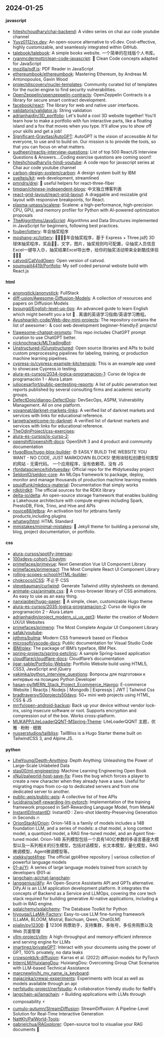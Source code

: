 ## 2024-01-25

#### javascript
* [hiteshchoudhary/chai-backend](https://github.com/hiteshchoudhary/chai-backend): A video series on chai aur code youtube channel
* [Yuyz0112/vx.dev](https://github.com/Yuyz0112/vx.dev): An open-source alternative to v0.dev. Cost-effective, highly customizable, and seamlessly integrated within GitHub.
* [talebook/talebook](https://github.com/talebook/talebook): A simple books website. 一个简单的在线版个人书库。
* [ryanmcdermott/clean-code-javascript](https://github.com/ryanmcdermott/clean-code-javascript): 🛁 Clean Code concepts adapted for JavaScript
* [mozilla/pdf.js](https://github.com/mozilla/pdf.js): PDF Reader in JavaScript
* [ethereumbook/ethereumbook](https://github.com/ethereumbook/ethereumbook): Mastering Ethereum, by Andreas M. Antonopoulos, Gavin Wood
* [projectdiscovery/nuclei-templates](https://github.com/projectdiscovery/nuclei-templates): Community curated list of templates for the nuclei engine to find security vulnerabilities.
* [OpenZeppelin/openzeppelin-contracts](https://github.com/OpenZeppelin/openzeppelin-contracts): OpenZeppelin Contracts is a library for secure smart contract development.
* [facebook/react](https://github.com/facebook/react): The library for web and native user interfaces.
* [validatorjs/validator.js](https://github.com/validatorjs/validator.js): String validation
* [adrianhajdin/3D_portfolio](https://github.com/adrianhajdin/3D_portfolio): Let's build a cool 3D website together! You'll learn how to make a portfolio with fun interactive parts, like a floating island and a fox that moves when you type. It'll allow you to show off your skills and get a job!
* [Significant-Gravitas/AutoGPT](https://github.com/Significant-Gravitas/AutoGPT): AutoGPT is the vision of accessible AI for everyone, to use and to build on. Our mission is to provide the tools, so that you can focus on what matters.
* [sudheerj/reactjs-interview-questions](https://github.com/sudheerj/reactjs-interview-questions): List of top 500 ReactJS Interview Questions & Answers....Coding exercise questions are coming soon!!
* [hiteshchoudhary/js-hindi-youtube](https://github.com/hiteshchoudhary/js-hindi-youtube): A code repo for javascript series at Chai aur code youtube channel
* [carbon-design-system/carbon](https://github.com/carbon-design-system/carbon): A design system built by IBM
* [sveltejs/kit](https://github.com/sveltejs/kit): web development, streamlined
* [pmndrs/drei](https://github.com/pmndrs/drei): 🥉 useful helpers for react-three-fiber
* [timqian/chinese-independent-blogs](https://github.com/timqian/chinese-independent-blogs): 中文独立博客列表
* [react-grid-layout/react-grid-layout](https://github.com/react-grid-layout/react-grid-layout): A draggable and resizable grid layout with responsive breakpoints, for React.
* [plasma-umass/scalene](https://github.com/plasma-umass/scalene): Scalene: a high-performance, high-precision CPU, GPU, and memory profiler for Python with AI-powered optimization proposals
* [TheAlgorithms/JavaScript](https://github.com/TheAlgorithms/JavaScript): Algorithms and Data Structures implemented in JavaScript for beginners, following best practices.
* [fouber/lottery](https://github.com/fouber/lottery): 年会抽奖程序
* [moshang-xc/lottery](https://github.com/moshang-xc/lottery): 🎉🌟✨🎈年会抽奖程序，基于 Express + Three.js的 3D 球体抽奖程序，奖品🧧🎁，文字，图片，抽奖规则均可配置，😜抽奖人员信息Excel一键导入😍，抽奖结果Excel导出😎，给你的抽奖活动带来全新酷炫体验🚀🚀🚀
* [catvod/CatVodOpen](https://github.com/catvod/CatVodOpen): Open version of catvod.
* [soumyajit4419/Portfolio](https://github.com/soumyajit4419/Portfolio): My self coded personal website build with React.js

#### html
* [anonystick/anonystick](https://github.com/anonystick/anonystick): FullStack
* [diff-usion/Awesome-Diffusion-Models](https://github.com/diff-usion/Awesome-Diffusion-Models): A collection of resources and papers on Diffusion Models
* [byoungd/English-level-up-tips](https://github.com/byoungd/English-level-up-tips): An advanced guide to learn English which might benefit you a lot 🎉 . 离谱的英语学习指南/英语学习教程。
* [Ayushparikh-code/Web-dev-mini-projects](https://github.com/Ayushparikh-code/Web-dev-mini-projects): The repository contains the list of awesome✨ & cool web development beginner-friendly✌️ projects!
* [f/awesome-chatgpt-prompts](https://github.com/f/awesome-chatgpt-prompts): This repo includes ChatGPT prompt curation to use ChatGPT better.
* [nicknochnack/MLTradingBot](https://github.com/nicknochnack/MLTradingBot): 
* [Unstructured-IO/unstructured](https://github.com/Unstructured-IO/unstructured): Open source libraries and APIs to build custom preprocessing pipelines for labeling, training, or production machine learning pipelines.
* [cypress-io/cypress-example-kitchensink](https://github.com/cypress-io/cypress-example-kitchensink): This is an example app used to showcase Cypress.io testing.
* [alura-es-cursos/2034-logica-programacion-1](https://github.com/alura-es-cursos/2034-logica-programacion-1): Curso de lógica de programación 1 - Alura Latam
* [juliocesarfort/public-pentesting-reports](https://github.com/juliocesarfort/public-pentesting-reports): A list of public penetration test reports published by several consulting firms and academic security groups.
* [DefectDojo/django-DefectDojo](https://github.com/DefectDojo/django-DefectDojo): DevSecOps, ASPM, Vulnerability Management. All on one platform.
* [vovannat/darknet-markets-links](https://github.com/vovannat/darknet-markets-links): A verified list of darknet markets and services with links for educational reference.
* [tarpetra/welcome-to-darknet](https://github.com/tarpetra/welcome-to-darknet): A verified list of darknet markets and services with links for educational reference.
* [TheOdinProject/css-exercises](https://github.com/TheOdinProject/css-exercises): 
* [alura-es-cursos/js-curso-2](https://github.com/alura-es-cursos/js-curso-2): 
* [openshift/openshift-docs](https://github.com/openshift/openshift-docs): OpenShift 3 and 4 product and community documentation
* [HugoBlox/hugo-blox-builder](https://github.com/HugoBlox/hugo-blox-builder): 😍 EASILY BUILD THE WEBSITE YOU WANT - NO CODE, JUST MARKDOWN BLOCKS! 使用块轻松创建任何类型的网站 - 无需代码。 一个应用程序，没有依赖项，没有 JS
* [rfordatascience/tidytuesday](https://github.com/rfordatascience/tidytuesday): Official repo for the #tidytuesday project
* [SeldonIO/seldon-core](https://github.com/SeldonIO/seldon-core): An MLOps framework to package, deploy, monitor and manage thousands of production machine learning models
* [squidfunk/mkdocs-material](https://github.com/squidfunk/mkdocs-material): Documentation that simply works
* [rdkit/rdkit](https://github.com/rdkit/rdkit): The official sources for the RDKit library
* [delta-io/delta](https://github.com/delta-io/delta): An open-source storage framework that enables building a Lakehouse architecture with compute engines including Spark, PrestoDB, Flink, Trino, and Hive and APIs
* [novice88/jetbra](https://github.com/novice88/jetbra): An activation tool for jetbrains family products,including plugins
* [whatwg/html](https://github.com/whatwg/html): HTML Standard
* [mmistakes/minimal-mistakes](https://github.com/mmistakes/minimal-mistakes): 📐 Jekyll theme for building a personal site, blog, project documentation, or portfolio.

#### css
* [alura-cursos/spotify-imersao](https://github.com/alura-cursos/spotify-imersao): 
* [100xdevs-cohort-2/paytm](https://github.com/100xdevs-cohort-2/paytm): 
* [primefaces/primevue](https://github.com/primefaces/primevue): Next Generation Vue UI Component Library
* [primefaces/primereact](https://github.com/primefaces/primereact): The Most Complete React UI Component Library
* [rolling-scopes-school/HTML-builder](https://github.com/rolling-scopes-school/HTML-builder): 
* [chokcoco/iCSS](https://github.com/chokcoco/iCSS): 不止于 CSS
* [stevebauman/curlwind](https://github.com/stevebauman/curlwind): Generate Tailwind utility stylesheets on demand.
* [animate-css/animate.css](https://github.com/animate-css/animate.css): 🍿 A cross-browser library of CSS animations. As easy to use as an easy thing.
* [nanxiaobei/hugo-paper](https://github.com/nanxiaobei/hugo-paper): 🪺 A simple, clean, customizable Hugo theme
* [alura-es-cursos/2035-logica-programacion-2](https://github.com/alura-es-cursos/2035-logica-programacion-2): Curso de lógica de programación 2 - Alura Latam
* [adrianhajdin/project_modern_ui_ux_gpt3](https://github.com/adrianhajdin/project_modern_ui_ux_gpt3): Master the creation of Modern UX/UI Websites
* [primefaces/primeng](https://github.com/primefaces/primeng): The Most Complete Angular UI Component Library
* [safak/youtube](https://github.com/safak/youtube): 
* [jgthms/bulma](https://github.com/jgthms/bulma): Modern CSS framework based on Flexbox
* [microsoft/vscode-docs](https://github.com/microsoft/vscode-docs): Public documentation for Visual Studio Code
* [IBM/plex](https://github.com/IBM/plex): The package of IBM’s typeface, IBM Plex.
* [spring-projects/spring-petclinic](https://github.com/spring-projects/spring-petclinic): A sample Spring-based application
* [cloudflare/cloudflare-docs](https://github.com/cloudflare/cloudflare-docs): Cloudflare’s documentation
* [jigar-sable/Portfolio-Website](https://github.com/jigar-sable/Portfolio-Website): Portfolio Website build using HTML5, CSS3, JavaScript and jQuery
* [yakimka/python_interview_questions](https://github.com/yakimka/python_interview_questions): Вопросы для подготовки к интервью на позицию Python Developer
* [hasan-py/MERN_Stack_Project_Ecommerce_Hayroo](https://github.com/hasan-py/MERN_Stack_Project_Ecommerce_Hayroo): E-commerce Website | Reactjs | Nodejs | Mongodb | Expressjs | JWT | Tailwind Css
* [bradtraversy/50projects50days](https://github.com/bradtraversy/50projects50days): 50+ mini web projects using HTML, CSS & JS
* [mrrfv/open-android-backup](https://github.com/mrrfv/open-android-backup): Back up your device without vendor lock-ins, using insecure software or root. Supports encryption and compression out of the box. Works cross-platform.
* [MUKAPP/LiteLoaderQQNT-MSpring-Theme](https://github.com/MUKAPP/LiteLoaderQQNT-MSpring-Theme): LiteLoaderQQNT 主题，优雅 · 粉粉 · 细致
* [nusserstudios/tailbliss](https://github.com/nusserstudios/tailbliss): TailBliss is a Hugo Starter theme built on TailwindCSS 3, and Alpine.JS.

#### python
* [LiheYoung/Depth-Anything](https://github.com/LiheYoung/Depth-Anything): Depth Anything: Unleashing the Power of Large-Scale Unlabeled Data
* [stas00/ml-engineering](https://github.com/stas00/ml-engineering): Machine Learning Engineering Open Book
* [xNul/palworld-host-save-fix](https://github.com/xNul/palworld-host-save-fix): Fixes the bug which forces a player to create a new character when they already have a save. Useful for migrating maps from co-op to dedicated servers and from one dedicated server to another.
* [public-apis/public-apis](https://github.com/public-apis/public-apis): A collective list of free APIs
* [lucidrains/self-rewarding-lm-pytorch](https://github.com/lucidrains/self-rewarding-lm-pytorch): Implementation of the training framework proposed in Self-Rewarding Language Model, from MetaAI
* [InstantID/InstantID](https://github.com/InstantID/InstantID): InstantID : Zero-shot Identity-Preserving Generation in Seconds 🔥
* [OrionStarAI/Orion](https://github.com/OrionStarAI/Orion): Orion-14B is a family of models includes a 14B foundation LLM, and a series of models: a chat model, a long context model, a quantized model, a RAG fine-tuned model, and an Agent fine-tuned model. Orion-14B 系列模型包括一个具有140亿参数的多语言基座大模型以及一系列相关的衍生模型，包括对话模型，长文本模型，量化模型，RAG微调模型，Agent微调模型等。
* [xtekky/gpt4free](https://github.com/xtekky/gpt4free): The official gpt4free repository | various collection of powerful language models
* [01-ai/Yi](https://github.com/01-ai/Yi): A series of large language models trained from scratch by developers @01-ai
* [langchain-ai/chat-langchain](https://github.com/langchain-ai/chat-langchain): 
* [langgenius/dify](https://github.com/langgenius/dify): An Open-Source Assistants API and GPTs alternative. Dify.AI is an LLM application development platform. It integrates the concepts of Backend as a Service and LLMOps, covering the core tech stack required for building generative AI-native applications, including a built-in RAG engine.
* [sqlalchemy/sqlalchemy](https://github.com/sqlalchemy/sqlalchemy): The Database Toolkit for Python
* [hiyouga/LLaMA-Factory](https://github.com/hiyouga/LLaMA-Factory): Easy-to-use LLM fine-tuning framework (LLaMA, BLOOM, Mistral, Baichuan, Qwen, ChatGLM)
* [pjialin/py12306](https://github.com/pjialin/py12306): 🚂 12306 购票助手，支持集群，多账号，多任务购票以及 Web 页面管理
* [vllm-project/vllm](https://github.com/vllm-project/vllm): A high-throughput and memory-efficient inference and serving engine for LLMs
* [imartinez/privateGPT](https://github.com/imartinez/privateGPT): Interact with your documents using the power of GPT, 100% privately, no data leaks
* [crowsonkb/k-diffusion](https://github.com/crowsonkb/k-diffusion): Karras et al. (2022) diffusion models for PyTorch
* [InternLM/HuixiangDou](https://github.com/InternLM/HuixiangDou): HuixiangDou: Overcoming Group Chat Scenarios with LLM-based Technical Assistance
* [marcnewlin/hi_my_name_is_keyboard](https://github.com/marcnewlin/hi_my_name_is_keyboard): 
* [majacinka/crewai-experiments](https://github.com/majacinka/crewai-experiments): Experiments with local as well as models available through an api
* [nerfstudio-project/nerfstudio](https://github.com/nerfstudio-project/nerfstudio): A collaboration friendly studio for NeRFs
* [langchain-ai/langchain](https://github.com/langchain-ai/langchain): ⚡ Building applications with LLMs through composability ⚡
* [cumulo-autumn/StreamDiffusion](https://github.com/cumulo-autumn/StreamDiffusion): StreamDiffusion: A Pipeline-Level Solution for Real-Time Interactive Generation
* [NattKh/PalWorld-Tools](https://github.com/NattKh/PalWorld-Tools): 
* [gabrielchua/RAGxplorer](https://github.com/gabrielchua/RAGxplorer): Open-source tool to visualise your RAG documents 🔮
